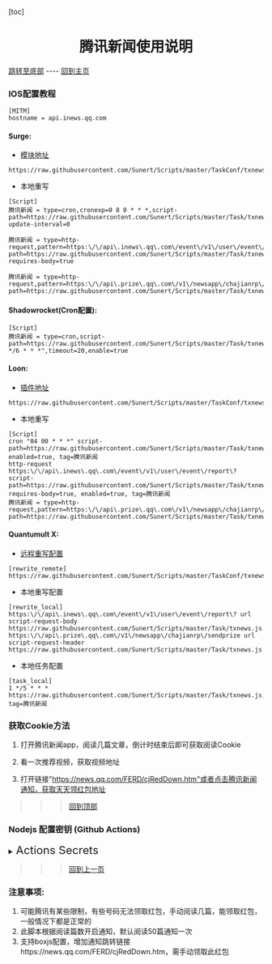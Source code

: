 

  [toc]  

 # <center> 腾讯新闻使用说明 </center>

 [跳转至底部](#注意事项)  ----  [回到主页](https://github.com/Sunert/Scripts)

### IOS配置教程
 ```
[MITM]
hostname = api.inews.qq.com
 ```
#### Surge:
* [模块地址](https://raw.githubusercontent.com/Sunert/Scripts/master/TaskConf/txnews/surge.sgmodule)

 ```
https://raw.githubusercontent.com/Sunert/Scripts/master/TaskConf/txnews/surge.sgmodule
 ```
 * 本地重写
 
 ```
[Script]
腾讯新闻 = type=cron,cronexp=0 8 0 * * *,script-path=https://raw.githubusercontent.com/Sunert/Scripts/master/Task/txnews.js,script-update-interval=0

腾讯新闻 = type=http-request,pattern=https:\/\/api\.inews\.qq\.com\/event\/v1\/user\/event\/report\?,script-path=https://raw.githubusercontent.com/Sunert/Scripts/master/Task/txnews.js, requires-body=true

腾讯新闻 = type=http-request,pattern=https:\/\/api\.prize\.qq\.com\/v1\/newsapp\/chajianrp\/sendprize,script-path=https://raw.githubusercontent.com/Sunert/Scripts/master/Task/txnews.js
```
#### Shadowrocket(Cron配置): 

```
[Script]
腾讯新闻 = type=cron,script-path=https://raw.githubusercontent.com/Sunert/Scripts/master/Task/txnews.js,cronexpr="1 */6 * * *",timeout=20,enable=true
```
####  Loon:

* [插件地址](https://raw.githubusercontent.com/Sunert/Scripts/master/TaskConf/txnews/loon.plugin)

 ```
https://raw.githubusercontent.com/Sunert/Scripts/master/TaskConf/txnews/loon.plugin
 ```
* 本地重写
  
 ```
[Script]
cron "04 00 * * *" script-path=https://raw.githubusercontent.com/Sunert/Scripts/master/Task/txnews.js, enabled=true, tag=腾讯新闻
http-request https:\/\/api\.inews\.qq\.com\/event\/v1\/user\/event\/report\? script-path=https://raw.githubusercontent.com/Sunert/Scripts/master/Task/txnews.js, requires-body=true, enabled=true, tag=腾讯新闻
腾讯新闻 = type=http-request,pattern=https:\/\/api\.prize\.qq\.com\/v1\/newsapp\/chajianrp\/sendprize,script-path=https://raw.githubusercontent.com/Sunert/Scripts/master/Task/txnews.js
```
#### Quantumult X:
   * [远程重写配置](https://raw.githubusercontent.com/Sunert/Scripts/master/TaskConf/txnews/qx_rewite.txt)
   
```
[rewrite_remote]
https://raw.githubusercontent.com/Sunert/Scripts/master/TaskConf/txnews/qx_rewite.txt
```
   * 本地重写配置
   
```
[rewrite_local]
https:\/\/api\.inews\.qq\.com\/event\/v1\/user\/event\/report\? url script-request-body https://raw.githubusercontent.com/Sunert/Scripts/master/Task/txnews.js
https:\/\/api\.prize\.qq\.com\/v1\/newsapp\/chajianrp\/sendprize url script-request-header https://raw.githubusercontent.com/Sunert/Scripts/master/Task/txnews.js
```
   * 本地任务配置
   
```
[task_local]
1 */5 * * * https://raw.githubusercontent.com/Sunert/Scripts/master/Task/txnews.js, tag=腾讯新闻
```
###  获取Cookie方法

  1. 打开腾讯新闻app，阅读几篇文章，倒计时结束后即可获取阅读Cookie
  
  2. 看一次推荐视频，获取视频地址
  
  3. 打开链接"https://news.qq.com/FERD/cjRedDown.htm"或者点击腾讯新闻通知，获取天天领红包地址

 >>> [回到顶部](#IOS配置教程)

### Nodejs 配置密钥 (Github Actions)

<details>

  <summary>
    <span style="font-size:22">
       Actions Secrets 
    </span>
  </summary>  

| Name | 脚本相关YML | Value分割符 | 必须 / 可选 | 注意事项及样式(其中"xxx"代表任意字符) |
| :-------: | :------: | :-------: | ------ | ------- |
| TXNEWS_COOKIE | <span style="font-size:18; color:#0000ff">腾讯新闻 txnews.yml</span> | & | 必须 | 请求地址: "https://api.inews.qq.com/event/v1/user/event/report?"，  <br>腾讯新闻 Cookie: openxx=xxx |
| TXNEWS_SIGN | 同上 | # | 必须 | 请求地址同上， 阅读请求地址链接 |
| TXNEWS_VIDEO | 同上 | # | 必须 | 请求地址同上， 视频请求地址链接 |
| TXNEWS_NOTIFY_CONTROL | 同上 | true/false | 可选 | 腾讯新闻通知开关 <br>默认当余额大于2元且通知间隔为50时推送通知 |

</details>

 >>> [回到上一页](..)
 
### 注意事项:
   1. 可能腾讯有某些限制，有些号码无法领取红包，手动阅读几篇，能领取红包，一般情况下都是正常的
   2. 此脚本根据阅读篇数开启通知，默认阅读50篇通知一次
   3. 支持boxjs配置，增加通知跳转链接https://news.qq.com/FERD/cjRedDown.htm，需手动领取此红包





  
  
  
  
  
